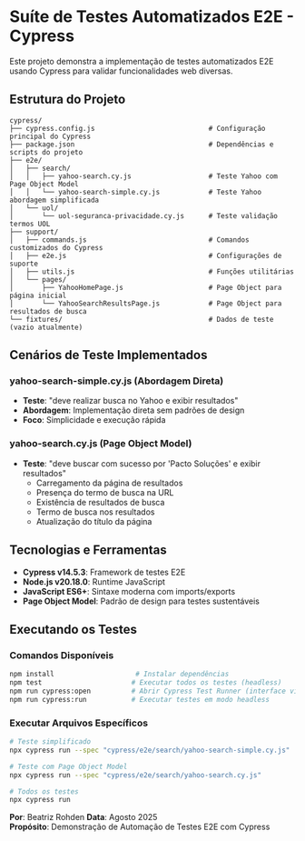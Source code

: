 # Suíte de Testes Automatizados E2E - Cypress 

Este projeto demonstra a implementação de testes automatizados E2E usando Cypress para validar funcionalidades web diversas. 

## Estrutura do Projeto

```
cypress/
├── cypress.config.js                            # Configuração principal do Cypress
├── package.json                                 # Dependências e scripts do projeto
├── e2e/
│   ├── search/
│   │   ├── yahoo-search.cy.js                   # Teste Yahoo com Page Object Model
│   │   └── yahoo-search-simple.cy.js            # Teste Yahoo abordagem simplificada
│   └── uol/
│       └── uol-seguranca-privacidade.cy.js      # Teste validação termos UOL
├── support/
│   ├── commands.js                              # Comandos customizados do Cypress
│   ├── e2e.js                                   # Configurações de suporte
│   ├── utils.js                                 # Funções utilitárias
│   └── pages/
│       ├── YahooHomePage.js                     # Page Object para página inicial
│       └── YahooSearchResultsPage.js            # Page Object para resultados de busca
└── fixtures/                                    # Dados de teste (vazio atualmente)
```

## Cenários de Teste Implementados

### **yahoo-search-simple.cy.js** (Abordagem Direta)
- **Teste**: "deve realizar busca no Yahoo e exibir resultados"
- **Abordagem**: Implementação direta sem padrões de design
- **Foco**: Simplicidade e execução rápida

### **yahoo-search.cy.js** (Page Object Model)
- **Teste**: "deve buscar com sucesso por 'Pacto Soluções' e exibir resultados"
  - Carregamento da página de resultados
  - Presença do termo de busca na URL
  - Existência de resultados de busca
  - Termo de busca nos resultados
  - Atualização do título da página

## Tecnologias e Ferramentas

- **Cypress v14.5.3**: Framework de testes E2E
- **Node.js v20.18.0**: Runtime JavaScript
- **JavaScript ES6+**: Sintaxe moderna com imports/exports
- **Page Object Model**: Padrão de design para testes sustentáveis


## Executando os Testes

### Comandos Disponíveis
```bash
npm install                    # Instalar dependências
npm test                      # Executar todos os testes (headless)
npm run cypress:open          # Abrir Cypress Test Runner (interface visual)
npm run cypress:run           # Executar testes em modo headless
```

### Executar Arquivos Específicos
```bash
# Teste simplificado
npx cypress run --spec "cypress/e2e/search/yahoo-search-simple.cy.js"

# Teste com Page Object Model
npx cypress run --spec "cypress/e2e/search/yahoo-search.cy.js"

# Todos os testes
npx cypress run
```


**Por**: Beatriz Rohden
**Data**: Agosto 2025  
**Propósito**: Demonstração de Automação de Testes E2E com Cypress  

